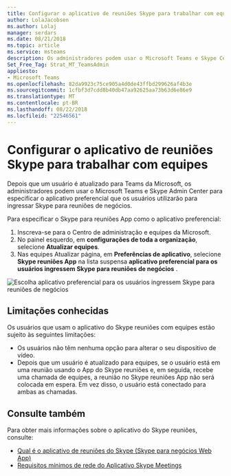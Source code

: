 ```yaml
---
title: Configurar o aplicativo de reuniões Skype para trabalhar com equipes
author: LolaJacobsen
ms.author: Lolaj
manager: serdars
ms.date: 08/21/2018
ms.topic: article
ms.service: msteams
description: Os administradores podem usar o Microsoft Teams e Skype Centro de administração para configurar o aplicativo de reuniões Skype para trabalhar com equipes
Set_Free_Tag: Strat_MT_TeamsAdmin
appliesto:
- Microsoft Teams
ms.openlocfilehash: 82da9923c75ce905a4d0de43ffbd299626af4b3e
ms.sourcegitcommit: 1cfbf3d7cdd8b40db47aa92625aa73b63d6e86e9
ms.translationtype: MT
ms.contentlocale: pt-BR
ms.lasthandoff: 08/22/2018
ms.locfileid: "22546561"
---
```

<a name="configure-the-skype-meetings-app-to-work-with-teams"></a>Configurar o aplicativo de reuniões Skype para trabalhar com equipes
===================================================

Depois que um usuário é atualizado para Teams da Microsoft, os administradores podem usar o Microsoft Teams e Skype Admin Center para especificar o aplicativo preferencial que os usuários utilizarão para ingressar Skype para reuniões de negócios.

Para especificar o Skype para reuniões App como o aplicativo preferencial:

1. Inscreva-se para o Centro de administração e equipes da Microsoft.
2. No painel esquerdo, em **configurações de toda a organização**, selecione **Atualizar equipes**.
3. Nas equipes Atualizar página, em **Preferências de aplicativo**, selecione **Skype reuniões App** na lista suspensa **aplicativo preferencial para os usuários ingressem Skype para reuniões de negócios** .

![Escolha aplicativo preferencial para os usuários ingressem Skype para reuniões de negócios](media/configure-skype-meetings-app-to-work-with-teams.png)

## <a name="known-limitations"></a>Limitações conhecidas

Os usuários que usam o aplicativo do Skype reuniões com equipes estão sujeito às seguintes limitações:

- Os usuários não têm nenhuma opção para alterar o seu dispositivo de vídeo.
- Depois que um usuário é atualizado para equipes, se o usuário está em uma reunião usando o App do Skype reuniões e, em seguida, recebe uma chamada de equipes, a reunião no Skype reuniões App não será colocada em espera. Em vez disso, o usuário está conectado para ambas as chamadas.

## <a name="see-also"></a>Consulte também

Para obter mais informações sobre o aplicativo do Skype reuniões, consulte:

- [Qual é o aplicativo de reuniões do Skype (Skype para negócios Web App)](https://support.office.microsoft.com/en-us/article/what-is-skype-meetings-app-skype-for-business-web-app-1ff3d412-718a-4982-8ff2-a4992608cdb5?ui=en-US&rs=en-US&ad=US)
- [Requisitos mínimos de rede do Aplicativo Skype Meetings](https://technet.microsoft.com/en-us/library/mt845808.aspx)